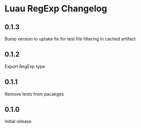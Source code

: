 # Luau RegExp Changelog

## 0.1.3

Bump version to uptake fix for test file filtering in cached artifact

## 0.1.2

Export RegExp type

## 0.1.1
Remove tests from pacakges

## 0.1.0
Initial release
